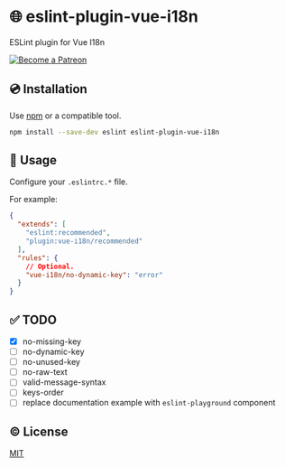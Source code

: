 # :globe_with_meridians: eslint-plugin-vue-i18n

ESLint plugin for Vue I18n

<a href="https://www.patreon.com/kazupon" target="_blank">
  <img src="https://c5.patreon.com/external/logo/become_a_patron_button.png" alt="Become a Patreon">
</a>

## :cd: Installation

Use [npm](https://www.npmjs.com/) or a compatible tool.

```sh
npm install --save-dev eslint eslint-plugin-vue-i18n
```

## :rocket: Usage

Configure your `.eslintrc.*` file.

For example:

```json
{
  "extends": [
    "eslint:recommended",
    "plugin:vue-i18n/recommended"
  ],
  "rules": {
    // Optional.
    "vue-i18n/no-dynamic-key": "error"
  }
}
```

## :white_check_mark: TODO
- [x] no-missing-key
- [ ] no-dynamic-key
- [ ] no-unused-key
- [ ] no-raw-text
- [ ] valid-message-syntax
- [ ] keys-order
- [ ] replace documentation example with `eslint-playground` component

## :copyright: License

[MIT](http://opensource.org/licenses/MIT)